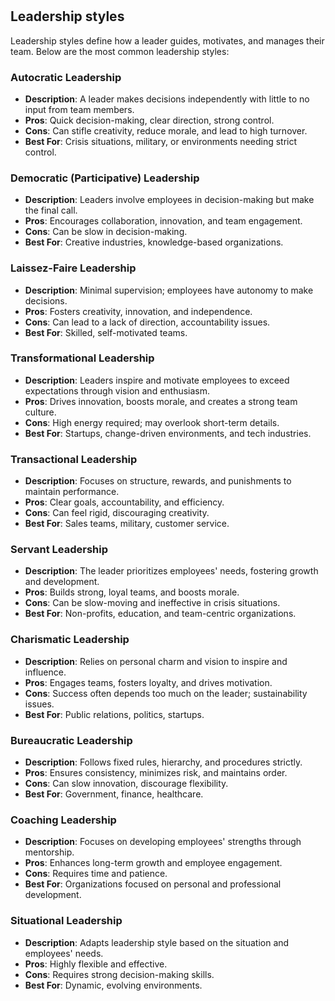 #

## Leadership styles

Leadership styles define how a leader guides, motivates, and manages their team. Below are the most common leadership styles:

### Autocratic Leadership

- **Description**: A leader makes decisions independently with little to no input from team members.
- **Pros**: Quick decision-making, clear direction, strong control.
- **Cons**: Can stifle creativity, reduce morale, and lead to high turnover.
- **Best For**: Crisis situations, military, or environments needing strict control.

### Democratic (Participative) Leadership

- **Description**: Leaders involve employees in decision-making but make the final call.
- **Pros**: Encourages collaboration, innovation, and team engagement.
- **Cons**: Can be slow in decision-making.
- **Best For**: Creative industries, knowledge-based organizations.

### Laissez-Faire Leadership

- **Description**: Minimal supervision; employees have autonomy to make decisions.
- **Pros**: Fosters creativity, innovation, and independence.
- **Cons**: Can lead to a lack of direction, accountability issues.
- **Best For**: Skilled, self-motivated teams.

### Transformational Leadership

- **Description**: Leaders inspire and motivate employees to exceed expectations through vision and enthusiasm.
- **Pros**: Drives innovation, boosts morale, and creates a strong team culture.
- **Cons**: High energy required; may overlook short-term details.
- **Best For**: Startups, change-driven environments, and tech industries.

### Transactional Leadership

- **Description**: Focuses on structure, rewards, and punishments to maintain performance.
- **Pros**: Clear goals, accountability, and efficiency.
- **Cons**: Can feel rigid, discouraging creativity.
- **Best For**: Sales teams, military, customer service.

### Servant Leadership

- **Description**: The leader prioritizes employees' needs, fostering growth and development.
- **Pros**: Builds strong, loyal teams, and boosts morale.
- **Cons**: Can be slow-moving and ineffective in crisis situations.
- **Best For**: Non-profits, education, and team-centric organizations.

### Charismatic Leadership

- **Description**: Relies on personal charm and vision to inspire and influence.
- **Pros**: Engages teams, fosters loyalty, and drives motivation.
- **Cons**: Success often depends too much on the leader; sustainability issues.
- **Best For**: Public relations, politics, startups.

### Bureaucratic Leadership

- **Description**: Follows fixed rules, hierarchy, and procedures strictly.
- **Pros**: Ensures consistency, minimizes risk, and maintains order.
- **Cons**: Can slow innovation, discourage flexibility.
- **Best For**: Government, finance, healthcare.

### Coaching Leadership

- **Description**: Focuses on developing employees' strengths through mentorship.
- **Pros**: Enhances long-term growth and employee engagement.
- **Cons**: Requires time and patience.
- **Best For**: Organizations focused on personal and professional development.

### Situational Leadership

- **Description**: Adapts leadership style based on the situation and employees' needs.
- **Pros**: Highly flexible and effective.
- **Cons**: Requires strong decision-making skills.
- **Best For**: Dynamic, evolving environments.
